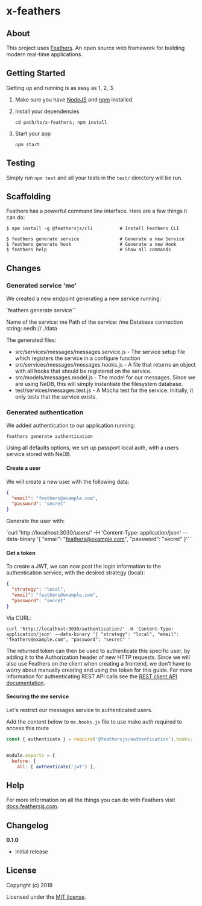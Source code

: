 # x-feathers

> 

## About

This project uses [Feathers](http://feathersjs.com). An open source web framework for building modern real-time applications.

## Getting Started

Getting up and running is as easy as 1, 2, 3.

1. Make sure you have [NodeJS](https://nodejs.org/) and [npm](https://www.npmjs.com/) installed.
2. Install your dependencies

    ```
    cd path/to/x-feathers; npm install
    ```

3. Start your app

    ```
    npm start
    ```

## Testing

Simply run `npm test` and all your tests in the `test/` directory will be run.

## Scaffolding

Feathers has a powerful command line interface. Here are a few things it can do:

```
$ npm install -g @feathersjs/cli          # Install Feathers CLI

$ feathers generate service               # Generate a new Service
$ feathers generate hook                  # Generate a new Hook
$ feathers help                           # Show all commands
```

## Changes

### Generated service 'me' ###

We created a new endpoint generating a new service running: 

`feathers generate service``

Name of the service: me
Path of the service: /me
Database connection string: nedb://../data

The generated files:

- src/services/messages/messages.service.js - The service setup file which registers the service in a configure function
- src/services/messages/messages.hooks.js - A file that returns an object with all hooks that should be registered on the service.
- src/models/messages.model.js - The model for our messages. Since we are using NeDB, this will simply instantiate the filesystem database.
- test/services/messages.test.js - A Mocha test for the service. Initially, it only tests that the service exists.

### Generated authentication ###

We added authentication to our application running:

`feathers generate authentication`

Using all defaults options, we set up passport local auth, with a users service stored with NeDB.

#### Create a user ####

We will create a new user with the following data:

```json 
{
  "email": "feathers@example.com",
  "password": "secret"
}
```

Generate the user with: 

`curl 'http://localhost:3030/users/' -H 'Content-Type: application/json' --data-binary '{ "email": "feathers@example.com", "password": "secret" }'``

#### Get a token ####

To create a JWT, we can now post the login information to the authentication service, with the desired strategy (local):

```json
{
  "strategy": "local",
  "email": "feathers@example.com",
  "password": "secret"
}
```

Via CURL:

`curl 'http://localhost:3030/authentication/' -H 'Content-Type: application/json' --data-binary '{ "strategy": "local", "email": "feathers@example.com", "password": "secret" '`

The returned token can then be used to authenticate this specific user, by adding it to the Authorization header of new HTTP requests. Since we will also use Feathers on the client when creating a frontend, we don't have to worry about manually creating and using the token for this guide. For more information for authenticating REST API calls see the [REST client API documentation](https://docs.feathersjs.com/api/client/rest.html#authentication).

#### Securing the me service ####

Let's restrict our messages service to authenticated users.

Add the content below to `me.hooks.js` file to use make auth required to access this route 

```js
const { authenticate } = require('@feathersjs/authentication').hooks;


module.exports = {
  before: {
    all: [ authenticate('jwt') ],
```

## Help

For more information on all the things you can do with Feathers visit [docs.feathersjs.com](http://docs.feathersjs.com).

## Changelog

__0.1.0__

- Initial release

## License

Copyright (c) 2018

Licensed under the [MIT license](LICENSE).
